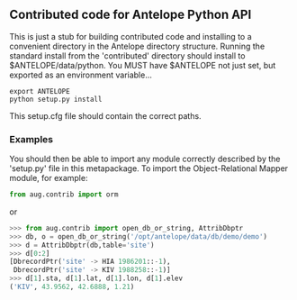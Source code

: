 ## Contributed code for Antelope Python API

This is just a stub for building contributed code and installing to a convenient directory in the Antelope directory structure. Running the standard install from the 'contributed' directory should install to $ANTELOPE/data/python. You MUST have $ANTELOPE not just set, but exported as an environment variable...

```
export ANTELOPE
python setup.py install
```

This setup.cfg file should contain the correct paths. 

### Examples
You should then be able to import any module correctly described by the 'setup.py' file in this metapackage. To import the Object-Relational Mapper module, for example:

```python
from aug.contrib import orm
```
or
```python
>>> from aug.contrib import open_db_or_string, AttribDbptr
>>> db, o = open_db_or_string('/opt/antelope/data/db/demo/demo')
>>> d = AttribDbptr(db,table='site')
>>> d[0:2]
[DbrecordPtr('site' -> HIA 1986201::-1),
 DbrecordPtr('site' -> KIV 1988258::-1)]
>>> d[1].sta, d[1].lat, d[1].lon, d[1].elev
('KIV', 43.9562, 42.6888, 1.21)

